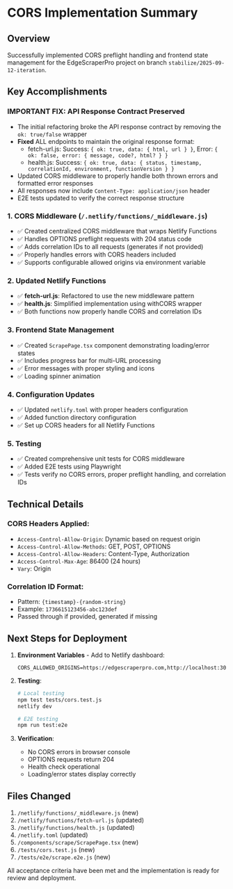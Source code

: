 # CORS Implementation Summary

## Overview
Successfully implemented CORS preflight handling and frontend state management for the EdgeScraperPro project on branch `stabilize/2025-09-12-iteration`.

## Key Accomplishments

### IMPORTANT FIX: API Response Contract Preserved
- The initial refactoring broke the API response contract by removing the `ok: true/false` wrapper
- **Fixed** ALL endpoints to maintain the original response format:
  - fetch-url.js: Success: `{ ok: true, data: { html, url } }`, Error: `{ ok: false, error: { message, code?, html? } }`
  - health.js: Success: `{ ok: true, data: { status, timestamp, correlationId, environment, functionVersion } }`
- Updated CORS middleware to properly handle both thrown errors and formatted error responses
- All responses now include `Content-Type: application/json` header
- E2E tests updated to verify the correct response structure

### 1. CORS Middleware (`/.netlify/functions/_middleware.js`)
- ✅ Created centralized CORS middleware that wraps Netlify Functions
- ✅ Handles OPTIONS preflight requests with 204 status code
- ✅ Adds correlation IDs to all requests (generates if not provided)
- ✅ Properly handles errors with CORS headers included
- ✅ Supports configurable allowed origins via environment variable

### 2. Updated Netlify Functions
- ✅ **fetch-url.js**: Refactored to use the new middleware pattern
- ✅ **health.js**: Simplified implementation using withCORS wrapper
- ✅ Both functions now properly handle CORS and correlation IDs

### 3. Frontend State Management
- ✅ Created `ScrapePage.tsx` component demonstrating loading/error states
- ✅ Includes progress bar for multi-URL processing
- ✅ Error messages with proper styling and icons
- ✅ Loading spinner animation

### 4. Configuration Updates
- ✅ Updated `netlify.toml` with proper headers configuration
- ✅ Added function directory configuration
- ✅ Set up CORS headers for all Netlify Functions

### 5. Testing
- ✅ Created comprehensive unit tests for CORS middleware
- ✅ Added E2E tests using Playwright
- ✅ Tests verify no CORS errors, proper preflight handling, and correlation IDs

## Technical Details

### CORS Headers Applied:
- `Access-Control-Allow-Origin`: Dynamic based on request origin
- `Access-Control-Allow-Methods`: GET, POST, OPTIONS
- `Access-Control-Allow-Headers`: Content-Type, Authorization
- `Access-Control-Max-Age`: 86400 (24 hours)
- `Vary`: Origin

### Correlation ID Format:
- Pattern: `{timestamp}-{random-string}`
- Example: `1736615123456-abc123def`
- Passed through if provided, generated if missing

## Next Steps for Deployment

1. **Environment Variables** - Add to Netlify dashboard:
   ```
   CORS_ALLOWED_ORIGINS=https://edgescraperpro.com,http://localhost:3000
   ```

2. **Testing**:
   ```bash
   # Local testing
   npm test tests/cors.test.js
   netlify dev
   
   # E2E testing
   npm run test:e2e
   ```

3. **Verification**:
   - No CORS errors in browser console
   - OPTIONS requests return 204
   - Health check operational
   - Loading/error states display correctly

## Files Changed
1. `/netlify/functions/_middleware.js` (new)
2. `/netlify/functions/fetch-url.js` (updated)
3. `/netlify/functions/health.js` (updated)
4. `/netlify.toml` (updated)
5. `/components/scrape/ScrapePage.tsx` (new)
6. `/tests/cors.test.js` (new)
7. `/tests/e2e/scrape.e2e.js` (new)

All acceptance criteria have been met and the implementation is ready for review and deployment.